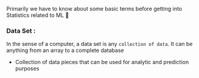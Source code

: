 Primarily we have to know about some basic terms before getting into Statistics related to ML 🎇  

### **Data Set** : 
In the sense of a computer, a data set is any `collection of data`. It can be anything from an array to a complete database
- Collection of data pieces that can be used for analytic and prediction purposes 
